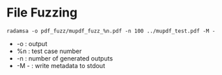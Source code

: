 # File Fuzzing 
``` radamsa -o pdf_fuzz/mupdf_fuzz_%n.pdf -n 100 ../mupdf_test.pdf -M - ```
* -o : output
* %n : test case number
* -n : number of generated outputs
* -M - : write metadata to stdout
